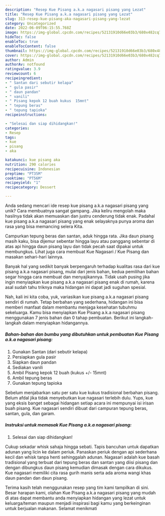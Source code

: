 ```yaml
---
description: "Resep Kue Pisang a.k.a nagasari pisang yang Lezat"
title: "Resep Kue Pisang a.k.a nagasari pisang yang Lezat"
slug: 313-resep-kue-pisang-aka-nagasari-pisang-yang-lezat
category: Uncategorized
date: 2022-06-09T06:15:55.768Z
image: https://img-global.cpcdn.com/recipes/52131910d66e03b3/680x482cq70/kue-pisang-aka-nagasari-pisang-foto-resep-utama.jpg
hideToc: false
enableToc: true
enableTocContent: false
thumbnail: https://img-global.cpcdn.com/recipes/52131910d66e03b3/680x482cq70/kue-pisang-aka-nagasari-pisang-foto-resep-utama.jpg
cover: https://img-global.cpcdn.com/recipes/52131910d66e03b3/680x482cq70/kue-pisang-aka-nagasari-pisang-foto-resep-utama.jpg
author: Admin
authorAv: notfound
ratingvalue: 3.9
reviewcount: 6
recipeingredient:
- " Santan dari sebutir kelapa"
- " gula pasir"
- " daun pandan"
- " vanili"
- " Pisang kepok 12 buah kukus  15mnt"
- " tepung beras"
- " tepung tapioka"
recipeinstructions:

- "Selesai dan siap dihidangkan!"
categories:
- Resep
tags:
- kue
- pisang
- aka

katakunci: kue pisang aka 
nutrition: 290 calories
recipecuisine: Indonesian
preptime: "PT35M"
cooktime: "PT56M"
recipeyield: "1"
recipecategory: Dessert

---
```





Anda sedang mencari ide resep kue pisang a.k.a nagasari pisang yang unik? Cara membuatnya sangat gampang. Jika keliru mengolah maka hasilnya tidak akan memuaskan dan justru cenderung tidak enak. Padahal kue pisang a.k.a nagasari pisang yang enak selayaknya punya aroma dan rasa yang bisa memancing selera Kita.





Campurkan tepung beras dan santan, aduk hingga rata. Jika daun pisang masih kaku, bisa dijemur sebentar hingga layu atau panggang sebentar di atas api hingga daun pisang layu dan tidak pecah saat dipakai untuk membungkus. Lihat juga cara membuat Kue Nagasari / Kue Pisang dan masakan sehari-hari lainnya.

Banyak hal yang sedikit banyak berpengaruh terhadap kualitas rasa dari kue pisang a.k.a nagasari pisang, mulai dari jenis bahan, kedua pemilihan bahan segar hingga cara membuat dan menyajikannya. Tidak usah pusing jika ingin menyiapkan kue pisang a.k.a nagasari pisang enak di rumah, karena asal sudah tahu triknya maka hidangan ini dapat jadi suguhan spesial.






Nah, kali ini kita coba, yuk, variasikan kue pisang a.k.a nagasari pisang sendiri di rumah. Tetap berbahan yang sederhana, hidangan ini bisa memberi manfaat dalam membantu menjaga kesehatan tubuhmu sekeluarga. Kamu bisa menyiapkan Kue Pisang a.k.a nagasari pisang menggunakan 7 jenis bahan dan 0 tahap pembuatan. Berikut ini langkah-langkah dalam menyiapkan hidangannya.

<!--inarticleads1-->

##### Bahan-bahan dan bumbu yang dibutuhkan untuk pembuatan Kue Pisang a.k.a nagasari pisang:

1. Gunakan  Santan (dari sebutir kelapa)
1. Persiapkan  gula pasir
1. Siapkan  daun pandan
1. Sediakan  vanili
1. Ambil  Pisang kepok 12 buah (kukus +/- 15mnt)
1. Ambil  tepung beras
1. Gunakan  tepung tapioka


Sebelum menjabarkan satu per satu kue kukus tradisional berbahan pisang. Belum afdal jika tidak menyebutkan kue nagasari terlebih dulu. Yups, kue yang eksis banget sebagai hidangan setiap acara ini mempunyai isi irisan buah pisang. Kue nagasari sendiri dibuat dari campuran tepung beras, santan, gula, dan garam. 

<!--inarticleads2-->

##### Instruksi untuk memasak Kue Pisang a.k.a nagasari pisang:


1. Selesai dan siap dihidangkan!

Cukup sekadar whisk sahaja hingga sebati. Tapis bancuhan untuk dapatkan adunan yang licin ke dalam periuk. Panaskan periuk dengan api sederhana kecil dan whisk tanpa henti sehinggalah adunan. Nagasari adalah kue basah tradisional yang terbuat dari tepung beras dan santan yang diisi pisang dan dengan dibungkus daun pisang kemudian dimasak dengan cara dikukus. Kue nagasari memiliki cita rasa gurih manis serta ada aroma wangi khas daun pandan dan daun pisang. 

Terima kasih telah menggunakan resep yang tim kami tampilkan di sini. Besar harapan kami, olahan Kue Pisang a.k.a nagasari pisang yang mudah di atas dapat membantu anda menyiapkan hidangan yang lezat untuk keluarga/teman maupun menjadi inspirasi bagi kamu yang berkeinginan untuk berjualan makanan. Selamat menikmati
